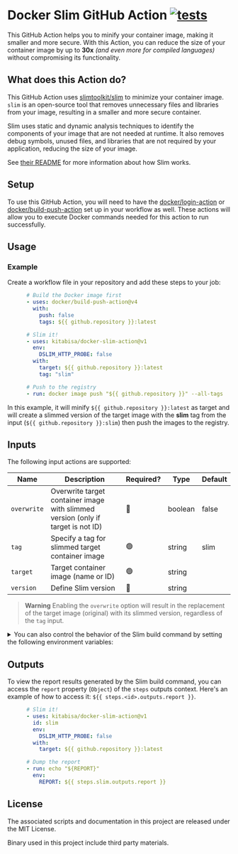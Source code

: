 # Docker Slim GitHub Action [![tests](https://github.com/kitabisa/docker-slim-action/actions/workflows/test.yaml/badge.svg)](https://github.com/kitabisa/docker-slim-action/actions/workflows/test.yaml)

This GitHub Action helps you to minify your container image, making it smaller and more secure. With this Action, you can reduce the size of your container image by up to **30x** _(and even more for compiled languages)_ without compromising its functionality.

## What does this Action do?

This GitHub Action uses [slimtoolkit/slim](https://github.com/slimtoolkit/slim) to minimize your container image. `slim` is an open-source tool that removes unnecessary files and libraries from your image, resulting in a smaller and more secure container.

Slim uses static and dynamic analysis techniques to identify the components of your image that are not needed at runtime. It also removes debug symbols, unused files, and libraries that are not required by your application, reducing the size of your image.

See [their README](https://github.com/slimtoolkit/slim#overview) for more information about how Slim works.

## Setup

To use this GitHub Action, you will need to have the [docker/login-action](https://github.com/docker/login-action) or [docker/build-push-action](https://github.com/docker/build-push-action) set up in your workflow as well. These actions will allow you to execute Docker commands needed for this action to run successfully.

## Usage

### Example

Create a workflow file in your repository and add these steps to your job:

```yaml
      # Build the Docker image first
      - uses: docker/build-push-action@v4
        with:
          push: false
          tags: ${{ github.repository }}:latest

      # Slim it!
      - uses: kitabisa/docker-slim-action@v1
        env:
          DSLIM_HTTP_PROBE: false
        with:
          target: ${{ github.repository }}:latest
          tag: "slim"

      # Push to the registry
      - run: docker image push "${{ github.repository }}" --all-tags
```

In this example, it will minify `${{ github.repository }}:latest` as target and will create a slimmed version of the target image with the **slim** tag from the input (`${{ github.repository }}:slim`) then push the images to the registry.

## Inputs

The following input actions are supported:

| Name        | Description                                                                      | Required? | Type    | Default |
|-------------|----------------------------------------------------------------------------------|-----------|---------|---------|
| `overwrite` | Overwrite target container image with slimmed version (only if target is not ID) | 🔴        | boolean | false   |
| `tag`       | Specify a tag for slimmed target container image                                 | 🟢        | string  | slim    |
| `target`    | Target container image (name or ID)                                              | 🟢        | string  |         |
| `version`   | Define Slim version                                                              | 🔴        | string  |         |

> **Warning**
> Enabling the `overwrite` option will result in the replacement of the target image (original) with its slimmed version, regardless of the `tag` input.

<details>
  <summary>You can also control the behavior of the Slim build command by setting the following environment variables:</summary>

| Environment | Description |
|-------------|-------------|
| `DSLIM_PULL` | Try pulling target if it's not available locally (default: false) |
| `DSLIM_DOCKER_CONFIG_PATH` | Docker config path (used to fetch registry credentials) |
| `DSLIM_REGISTRY_ACCOUNT` | Target registry account used when pulling images from private registries |
| `DSLIM_REGISTRY_SECRET` | Target registry secret used when pulling images from private registries |
| `DSLIM_PLOG` | Show image pull logs (default: false) |
| `DSLIM_COMPOSE_FILE` | Load container info from selected compose file(s) |
| `DSLIM_TARGET_COMPOSE_SVC` | Target service from compose file |
| `DSLIM_TARGET_COMPOSE_SVC_IMAGE` | Override the container image name and/or tag when targetting a compose service using the target-compose-svc parameter (format: tag_name or image_name:tag_name) |
| `DSLIM_COMPOSE_SVC_START_WAIT` | Number of seconds to wait before starting each compose service (default: 0) |
| `DSLIM_COMPOSE_SVC_NO_PORTS` | Do not publish ports for target service from compose file (default: false) |
| `DSLIM_DEP_INCLUDE_COMPOSE_SVC_ALL` | Do not start any compose services as target dependencies (default: false) |
| `DSLIM_DEP_INCLUDE_COMPOSE_SVC` | Include specific compose service as a target dependency (only selected services will be started) |
| `DSLIM_DEP_EXCLUDE_COMPOSE_SVC` | Exclude specific service from the compose services that will be started as target dependencies |
| `DSLIM_DEP_INCLUDE_COMPOSE_SVC_DEPS` | Include all dependencies for the selected compose service (excluding the service itself) as target dependencies |
| `DSLIM_DEP_INCLUDE_TARGET_COMPOSE_SVC_DEPS` | Include all dependencies for the target compose service (excluding the service itself) as target dependencies (default: false) |
| `DSLIM_COMPOSE_NET` | Attach target to the selected compose network(s) otherwise all networks will be attached |
| `DSLIM_COMPOSE_ENV_NOHOST` | Don't include the env vars from the host to compose (default: false) |
| `DSLIM_COMPOSE_ENV_FILE` | Load compose env vars from file (host env vars override the values loaded from this file) |
| `DSLIM_COMPOSE_PROJECT_NAME` | Use custom project name for compose |
| `DSLIM_COMPOSE_WORKDIR` | Set custom work directory for compose |
| `DSLIM_CONTAINER_PROBE_COMPOSE_SVC` | Container test/probe service from compose file |
| `DSLIM_HOST_EXEC` | Host commands to execute (aka host commands probes) |
| `DSLIM_HOST_EXEC_FILE` | Host commands to execute loaded from file (aka host commands probes) |
| `DSLIM_TARGET_KUBE_WORKLOAD` | [Experimental] Target Kubernetes workload from the manifests (if is provided) or in the default kubeconfig cluster (format: <resource>/<name>, e.g., deployments/foobar) |
| `DSLIM_TARGET_KUBE_WORKLOAD_NAMESPACE` | [Experimental] Target Kubernetes workload namespace (if not set, the value from the manifest is used if provided, otherwise - "default") |
| `DSLIM_TARGET_KUBE_WORKLOAD_CONTAINER` | [Experimental] Target container in the Kubernetes workload's pod template spec |
| `DSLIM_TARGET_KUBE_WORKLOAD_IMAGE` | [Experimental] Override the container image name and/or tag when targetting a Kubernetes workload (format: tag_name or image_name:tag_name) |
| `DSLIM_KUBE_MANIFEST_FILE` | [Experimental] Kubernetes manifest(s) to apply before run |
| `DSLIM_KUBE_KUBECONFIG_FILE, $KUBECONFIG` | [Experimental] Path to the kubeconfig file (default: "/home/dw1/.kube/config") |
| `DSLIM_PUBLISH_PORT` | Map container port to host port (format => port | hostPort:containerPort | hostIP:hostPort:containerPort | hostIP::containerPort ) |
| `DSLIM_PUBLISH_EXPOSED` | Map all exposed ports to the same host ports (default: false) |
| `DSLIM_RUN_TAS_USER` | Run target app as USER (default: true) |
| `DSLIM_SHOW_CLOGS` | Show container logs (default: false) |
| `DSLIM_SHOW_BLOGS` | Show image build logs (default: false) |
| `DSLIM_CP_META_ARTIFACTS` | copy metadata artifacts to the selected location when command is done |
| `DSLIM_RM_FILE_ARTIFACTS` | remove file artifacts when command is done (default: false) |
| `DSLIM_RC_EXE` | A shell script snippet to run via Docker exec |
| `DSLIM_RC_EXE_FILE` | A shell script file to run via Docker exec |
| `DSLIM_TARGET_TAG` | Custom tags for the generated image |
| `DSLIM_TARGET_OVERRIDES` | Save runtime overrides in generated image (values is 'all' or a comma delimited list of override types: 'entrypoint', 'cmd', 'workdir', 'env', 'expose', 'volume', 'label') |
| `DSLIM_CRO_RUNTIME` | Runtime to use with the created containers |
| `DSLIM_CRO_HOST_CONFIG_FILE` | Base Docker host configuration file (JSON format) to use when running the container |
| `DSLIM_CRO_SYSCTL` | Set namespaced kernel parameters in the created container |
| `DSLIM_CRO_SHM_SIZE` | Shared memory size for /dev/shm in the created container (default: -1) |
| `DSLIM_RC_USER` | Override USER analyzing image at runtime |
| `DSLIM_RC_ENTRYPOINT` | Override ENTRYPOINT analyzing image at runtime. To persist ENTRYPOINT changes in the output image, pass the --image-overrides=entrypoint or --image-overrides=all flag as well. |
| `DSLIM_RC_CMD` | Override CMD analyzing image at runtime. To persist CMD changes in the output image, pass the --image-overrides=cmd or --image-overrides=all flag as well. |
| `DSLIM_RC_WORKDIR` | Override WORKDIR analyzing image at runtime. To persist WORKDIR changes in the output image, pass the --image-overrides=workdir or --image-overrides=all flag as well. |
| `DSLIM_RC_ENV` | Override or add ENV only during runtime. To persist ENV additions or changes in the output image, pass the --image-overrides=env or --image-overrides=all flag as well. |
| `DSLIM_RC_LABEL` | Override or add LABEL analyzing image at runtime. To persist LABEL additions or changes in the output image, pass the --image-overrides=label or --image-overrides=all flag as well. |
| `DSLIM_RC_VOLUME` | Add VOLUME analyzing image at runtime. To persist VOLUME additions in the output image, pass the --image-overrides=volume or --image-overrides=all flag as well. |
| `DSLIM_RC_LINK` | Add link to another container analyzing image at runtime |
| `DSLIM_RC_ETC_HOSTS_MAP` | Add a host to IP mapping to /etc/hosts analyzing image at runtime |
| `DSLIM_RC_DNS` | Add a dns server analyzing image at runtime |
| `DSLIM_RC_DNS_SEARCH` | Add a dns search domain for unqualified hostnames analyzing image at runtime |
| `DSLIM_RC_NET` | Override default container network settings analyzing image at runtime |
| `DSLIM_RC_HOSTNAME` | Override default container hostname analyzing image at runtime |
| `DSLIM_RC_EXPOSE` | Use additional EXPOSE instructions analyzing image at runtime. To persist EXPOSE additions in the output image, pass the --image-overrides=expose or --image-overrides=all flag as well. |
| `DSLIM_MOUNT` | Mount volume analyzing image |
| `DSLIM_IMAGE_BUILD_ENG` | Select image build engine: internal | docker | none (default: "docker") |
| `DSLIM_IMAGE_BUILD_ARCH` | Select output image build architecture |
| `DSLIM_BUILD_DOCKERFILE` | The source Dockerfile name to build the fat image before it's optimized |
| `DSLIM_BUILD_DOCKERFILE_CTX` | The build context directory when building source Dockerfile |
| `DSLIM_TARGET_TAG_FAT` | Custom tag for the fat image built from Dockerfile |
| `DSLIM_CBO_ADD_HOST` | Add an extra host-to-IP mapping in /etc/hosts to use when building an image |
| `DSLIM_CBO_BUILD_ARG` | Add a build-time variable |
| `DSLIM_CBO_CACHE_FROM` | Add an image to the build cache |
| `DSLIM_CBO_LABEL` | Add a label when building from Dockerfiles |
| `DSLIM_CBO_TARGET` | Target stage to build for multi-stage Dockerfiles |
| `DSLIM_CBO_NETWORK` | Networking mode to use for the RUN instructions at build-time |
| `DSLIM_DELETE_FAT` | Delete generated fat image requires flag (default: false) |
| `DSLIM_NEW_ENTRYPOINT` | New ENTRYPOINT instruction for the optimized image |
| `DSLIM_NEW_CMD` | New CMD instruction for the optimized image |
| `DSLIM_NEW_EXPOSE` | New EXPOSE instructions for the optimized image |
| `DSLIM_NEW_WORKDIR` | New WORKDIR instruction for the optimized image |
| `DSLIM_NEW_ENV` | New ENV instructions for the optimized image |
| `DSLIM_NEW_VOLUME` | New VOLUME instructions for the optimized image |
| `DSLIM_NEW_LABEL` | New LABEL instructions for the optimized image |
| `DSLIM_RM_EXPOSE` | Remove EXPOSE instructions for the optimized image |
| `DSLIM_RM_ENV` | Remove ENV instructions for the optimized image |
| `DSLIM_RM_LABEL` | Remove LABEL instructions for the optimized image |
| `DSLIM_RM_VOLUME` | Remove VOLUME instructions for the optimized image |
| `DSLIM_EXCLUDE_MOUNTS` | Exclude mounted volumes from image (default: true) |
| `DSLIM_EXCLUDE_PATTERN` | Exclude path pattern (Glob/Match in Go and **) from image |
| `DSLIM_PRESERVE_PATH` | Keep path from orignal image in its initial state (changes to the selected container image files when it runs will be discarded) |
| `DSLIM_PRESERVE_PATH_FILE` | File with paths to keep from original image in their original state (changes to the selected container image files when it runs will be discarded) |
| `DSLIM_INCLUDE_PATH` | Keep path from original image |
| `DSLIM_INCLUDE_PATH_FILE` | File with paths to keep from original image |
| `DSLIM_INCLUDE_BIN` | Keep binary from original image (executable or shared object using its absolute path) |
| `DSLIM_INCLUDE_BIN_FILE` | File with shared binary file names to include from image |
| `DSLIM_INCLUDE_EXE_FILE` | File with executable file names to include from image |
| `DSLIM_INCLUDE_EXE` | Keep executable from original image (by executable name) |
| `DSLIM_INCLUDE_SHELL` | Keep basic shell functionality (default: false) |
| `DSLIM_INCLUDE_PATHS_CREPORT_FILE` | Keep files from the referenced creport |
| `DSLIM_INCLUDE_OSLIBS_NET` | Keep the common networking OS libraries (default: true) |
| `DSLIM_INCLUDE_CERT_ALL` | Keep all discovered cert files (default: true) |
| `DSLIM_INCLUDE_CERT_BUNDLES` | Keep only cert bundles (default: false) |
| `DSLIM_INCLUDE_CERT_DIRS` | Keep known cert directories and all files in them (default: false) |
| `DSLIM_INCLUDE_CERT_PK_ALL` | Keep all discovered cert private keys (default: false) |
| `DSLIM_INCLUDE_CERT_PK_DIRS` | Keep known cert private key directories and all files in them (default: false) |
| `DSLIM_INCLUDE_NEW` | Keep new files created by target during dynamic analysis (default: true) |
| `DSLIM_KEEP_TMP_ARTIFACTS` | Keep temporary artifacts when command is done (default: false) |
| `DSLIM_INCLUDE_APP_NUXT_DIR` | Keep the root Nuxt.js app directory (default: false) |
| `DSLIM_INCLUDE_APP_NUXT_BUILD_DIR` | Keep the build Nuxt.js app directory (default: false) |
| `DSLIM_INCLUDE_APP_NUXT_DIST_DIR` | Keep the dist Nuxt.js app directory (default: false) |
| `DSLIM_INCLUDE_APP_NUXT_STATIC_DIR` | Keep the static asset directory for Nuxt.js apps (default: false) |
| `DSLIM_INCLUDE_APP_NUXT_NM_DIR` | Keep the node modules directory for Nuxt.js apps (default: false) |
| `DSLIM_INCLUDE_APP_NEXT_DIR` | Keep the root Next.js app directory (default: false) |
| `DSLIM_INCLUDE_APP_NEXT_BUILD_DIR` | Keep the build directory for Next.js app (default: false) |
| `DSLIM_INCLUDE_APP_NEXT_DIST_DIR` | Keep the static SPA directory for Next.js apps (default: false) |
| `DSLIM_INCLUDE_APP_NEXT_STATIC_DIR` | Keep the static public asset directory for Next.js apps (default: false) |
| `DSLIM_INCLUDE_APP_NEXT_NM_DIR` | Keep the node modules directory for Next.js apps (default: false) |
| `DSLIM_INCLUDE_NODE_PKG` | Keep node.js package by name |
| `DSLIM_KEEP_PERMS` | Keep artifact permissions as-is (default: true) |
| `DSLIM_PATH_PERMS` | Set path permissions in optimized image |
| `DSLIM_PATH_PERMS_FILE` | File with path permissions to set |
| `DSLIM_CONTINUE_AFTER` | Select continue mode: enter | signal | probe | timeout-number-in-seconds | container.probe (default: "probe") |
| `DSLIM_USE_LOCAL_MOUNTS` | Mount local paths for target container artifact input and output (default: false) |
| `DSLIM_USE_SENSOR_VOLUME` | Sensor volume name to use |
| `DSLIM_RTA_ONBUILD_BI` | Enable runtime analysis for onbuild base images (default: false) |
| `DSLIM_RTA_SRC_PT` | Enable PTRACE runtime analysis source (default: true) |
| `DSLIM_SENSOR_IPC_ENDPOINT` | Override sensor IPC endpoint |
| `DSLIM_SENSOR_IPC_MODE` | Select sensor IPC mode: proxy | direct |
| `DSLIM_HTTP_PROBE_OFF` | Alternative way to disable HTTP probing (default: false) |
| `DSLIM_HTTP_PROBE` | Enable or disable HTTP probing (default: true) |
| `DSLIM_HTTP_PROBE_CMD` | User defined HTTP probes |
| `DSLIM_HTTP_PROBE_CMD_FILE` | File with user defined HTTP probes |
| `DSLIM_HTTP_PROBE_START_WAIT` | Number of seconds to wait before starting HTTP probing (default: 0) |
| `DSLIM_HTTP_PROBE_RETRY_COUNT` | Number of retries for each HTTP probe (default: 5) |
| `DSLIM_HTTP_PROBE_RETRY_WAIT` | Number of seconds to wait before retrying HTTP probe (doubles when target is not ready) (default: 8) |
| `DSLIM_HTTP_PROBE_PORTS` | Explicit list of ports to probe (in the order you want them to be probed) |
| `DSLIM_HTTP_PROBE_FULL` | Do full HTTP probe for all selected ports (if false, finish after first successful scan) (default: false) |
| `DSLIM_HTTP_PROBE_EXIT_ON_FAILURE` | Exit when all HTTP probe commands fail (default: true) |
| `DSLIM_HTTP_PROBE_CRAWL` | http-probe-crawl (default: true) |
| `DSLIM_HTTP_CRAWL_MAX_DEPTH` | Max depth to use for the HTTP probe crawler (default: 3) |
| `DSLIM_HTTP_CRAWL_MAX_PAGE_COUNT` | Max number of pages to visit for the HTTP probe crawler (default: 1000) |
| `DSLIM_HTTP_CRAWL_CONCURRENCY` | Number of concurrent workers when crawling an HTTP target (default: 10) |
| `DSLIM_HTTP_MAX_CONCURRENT_CRAWLERS` | Number of concurrent crawlers in the HTTP probe (default: 1) |
| `DSLIM_HTTP_PROBE_API_SPEC` | Run HTTP probes for API spec |
| `DSLIM_HTTP_PROBE_API_SPEC_FILE` | Run HTTP probes for API spec from file |
</details>

## Outputs

To view the report results generated by the Slim build command, you can access the `report` property (`Object`) of the `steps` outputs context. Here's an example of how to access it: `${{ steps.<id>.outputs.report }}`.

```yaml
      # Slim it!
      - uses: kitabisa/docker-slim-action@v1
        id: slim
        env:
          DSLIM_HTTP_PROBE: false
        with:
          target: ${{ github.repository }}:latest

      # Dump the report
      - run: echo "${REPORT}"
        env:
          REPORT: ${{ steps.slim.outputs.report }}
```

## License

The associated scripts and documentation in this project are released under the MIT License.

Binary used in this project include third party materials.
